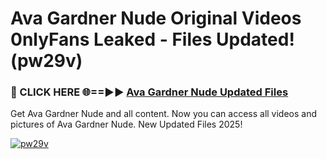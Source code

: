 # Ava Gardner Nude Original Videos 0nlyFans Leaked - Files Updated! (pw29v)

<h3>🔴 CLICK HERE 🌐==►► <a href="https://tinyurl.com/yrmya6cz" rel="nofollow">Ava Gardner Nude Updated Files</a></h3>

Get Ava Gardner Nude and all content. Now you can access all videos and pictures of Ava Gardner Nude. New Updated Files 2025!

[![pw29v](https://i.imgur.com/FMdXYCs.gif)](https://tinyurl.com/yrmya6cz)
